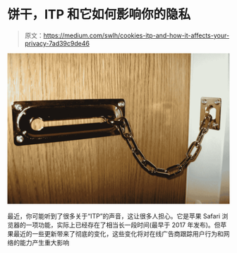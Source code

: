 # 饼干，ITP 和它如何影响你的隐私

> 原文：<https://medium.com/swlh/cookies-itp-and-how-it-affects-your-privacy-7ad39c9de46>

![](img/56653c5f0440ea4f155ec242c30f98c5.png)

最近，你可能听到了很多关于“ITP”的声音，这让很多人担心。它是苹果 Safari 浏览器的一项功能，实际上已经存在了相当长一段时间(最早于 2017 年发布)。但苹果最近的一些更新带来了彻底的变化，这些变化将对在线广告商跟踪用户行为和网络的能力产生重大影响